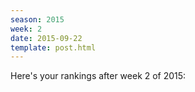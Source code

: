 ```yaml
---
season: 2015
week: 2
date: 2015-09-22
template: post.html
---
```


Here's your rankings after week 2 of 2015:
